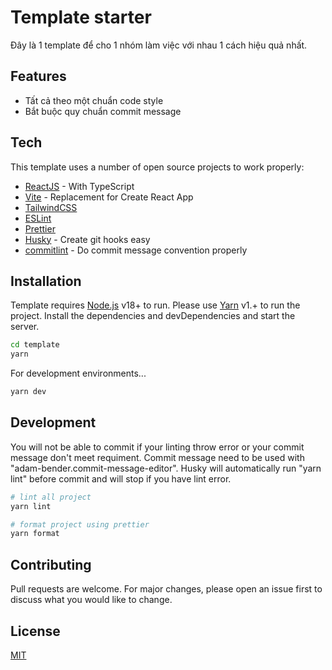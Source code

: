 # Template starter

Đây là 1 template để cho 1 nhóm làm việc với nhau 1 cách hiệu quả nhất.

## Features

- Tất cả theo một chuẩn code style
- Bắt buộc quy chuẩn commit message

## Tech

This template uses a number of open source projects to work properly:

- [ReactJS] - With TypeScript
- [Vite] - Replacement for Create React App
- [TailwindCSS]
- [ESLint]
- [Prettier]
- [Husky] - Create git hooks easy
- [commitlint] - Do commit message convention properly

## Installation

Template requires [Node.js](https://nodejs.org/) v18+ to run.
Please use [Yarn](https://yarnpkg.com/getting-started/install) v1.+ to run the project.
Install the dependencies and devDependencies and start the server.

```sh
cd template
yarn
```

For development environments...

```sh
yarn dev
```

## Development

You will not be able to commit if your linting throw error or your commit message don't meet requiment.
Commit message need to be used with "adam-bender.commit-message-editor".
Husky will automatically run "yarn lint" before commit and will stop if you have lint error.

```bash
# lint all project
yarn lint

# format project using prettier
yarn format
```

## Contributing

Pull requests are welcome. For major changes, please open an issue first
to discuss what you would like to change.

## License

[MIT](https://choosealicense.com/licenses/mit/)

[husky]: https://github.com/typicode/husky
[reactjs]: https://beta.reactjs.org/
[eslint]: https://eslint.org/
[commitlint]: https://commitlint.js.org
[prettier]: https://prettier.io/
[tailwindcss]: https://tailwindcss.com/
[node.js]: http://nodejs.org
[vite]: https://vitejs.dev/guide/
